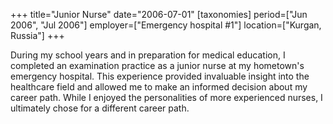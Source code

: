 +++
title="Junior Nurse"
date="2006-07-01"
[taxonomies]
period=["Jun 2006", "Jul 2006"]
employer=["Emergency hospital #1"]
location=["Kurgan, Russia"]
+++

During my school years and in preparation for medical education, I completed an examination practice as a junior nurse at my hometown's emergency hospital. This experience provided invaluable insight into the healthcare field and allowed me to make an informed decision about my career path.
While I enjoyed the personalities of more experienced nurses, I ultimately chose for a different career path.